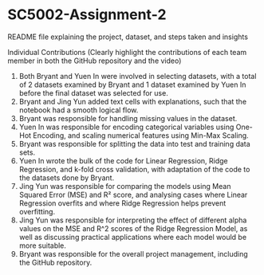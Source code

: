 # SC5002-Assignment-2

README file explaining the project, dataset, and steps taken and insights


Individual Contributions (Clearly highlight the contributions of each team member in both the GitHub repository and the video)
1. Both Bryant and Yuen In were involved in selecting datasets, with a total of 2 datasets examined by Bryant and 1 dataset examined by Yuen In before the final dataset was selected for use. 
2. Bryant and Jing Yun added text cells with explanations, such that the notebook had a smooth logical flow.
3. Bryant was responsible for handling missing values in the dataset.
4. Yuen In was responsible for encoding categorical variables using One-Hot Encoding, and scaling numerical features using Min-Max Scaling.
5. Bryant was responsible for splitting the data into test and training data sets.
6. Yuen In wrote the bulk of the code for Linear Regression, Ridge Regression, and k-fold cross validation, with adaptation of the code to the datasets done by Bryant.
7. Jing Yun was responsible for comparing the models using Mean Squared Error (MSE) and R² score, and analysing cases where Linear Regression overfits and where Ridge Regression helps
prevent overfitting.
8. Jing Yun was responsible for interpreting the effect of different alpha values on the MSE and R^2 scores of the Ridge Regression Model, as well as discussing practical applications where each model would be more suitable.
9. Bryant was responsible for the overall project management, including the GitHub repository. 
